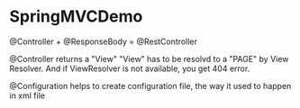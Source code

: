 # SpringMVCDemo

@Controller + @ResponseBody = @RestController

@Controller returns a "View"
"View" has to be resolvd to a "PAGE" by View Resolver.
And if ViewResolver is not available, you get 404 error.

@Configuration helps to create configuration file, the way it used to happen in xml file
